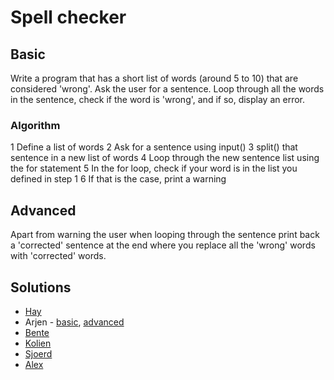 # Spell checker
## Basic
Write a program that has a short list of words (around 5 to 10) that are considered 'wrong'. Ask the user for a sentence. Loop through all the words in the sentence, check if the word is 'wrong', and if so, display an error.

### Algorithm
1 Define a list of words
2 Ask for a sentence using input()
3 split() that sentence in a new list of words
4 Loop through the new sentence list using the for statement
5 In the for loop, check if your word is in the list you defined in step 1
6 If that is the case, print a warning

## Advanced
Apart from warning the user when looping through the sentence print back a 'corrected' sentence at the end where you replace all the 'wrong' words with 'corrected' words.

## Solutions
* [Hay](checker.py)
* Arjen - [basic](https://github.com/watsap147/pyhtonlessengoed/blob/master/week3spellingchecker.py), [advanced](https://github.com/watsap147/pyhtonlessengoed/blob/master/week3spellingcheckerpart2.py)
* [Bente](https://github.com/bentevo/ddd/blob/master/wordchecker.py)
* [Kolien](https://github.com/KolienPleijsant/master/blob/master/wordchecker.py)
* [Sjoerd](https://github.com/Sjoerdklaver/data-driven-design/blob/master/spellchecker.py)
* [Alex](https://github.com/Alex-Gaas/Data-Science-Fundamentals/blob/master/checkadvanced.py)